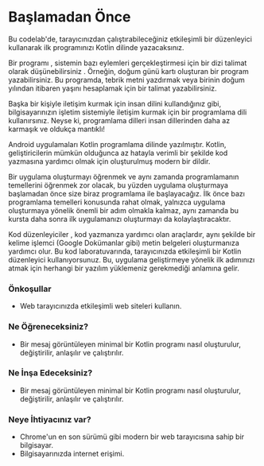 # Başlamadan Önce

Bu codelab'de, tarayıcınızdan çalıştırabileceğiniz etkileşimli bir düzenleyici kullanarak ilk programınızı Kotlin dilinde yazacaksınız.

Bir programı , sistemin bazı eylemleri gerçekleştirmesi için bir dizi talimat olarak düşünebilirsiniz . Örneğin, doğum günü kartı oluşturan bir program yazabilirsiniz. Bu programda, tebrik metni yazdırmak veya birinin doğum yılından itibaren yaşını hesaplamak için bir talimat yazabilirsiniz.

Başka bir kişiyle iletişim kurmak için insan dilini kullandığınız gibi, bilgisayarınızın işletim sistemiyle iletişim kurmak için bir programlama dili kullanırsınız. Neyse ki, programlama dilleri insan dillerinden daha az karmaşık ve oldukça mantıklı!

Android uygulamaları Kotlin programlama dilinde yazılmıştır. Kotlin, geliştiricilerin mümkün olduğunca az hatayla verimli bir şekilde kod yazmasına yardımcı olmak için oluşturulmuş modern bir dildir.

Bir uygulama oluşturmayı öğrenmek ve aynı zamanda programlamanın temellerini öğrenmek zor olacak, bu yüzden uygulama oluşturmaya başlamadan önce size biraz programlama ile başlayacağız. İlk önce bazı programlama temelleri konusunda rahat olmak, yalnızca uygulama oluşturmaya yönelik önemli bir adım olmakla kalmaz, aynı zamanda bu kursta daha sonra ilk uygulamanızı oluşturmayı da kolaylaştıracaktır.

Kod düzenleyiciler , kod yazmanıza yardımcı olan araçlardır, aynı şekilde bir kelime işlemci (Google Dokümanlar gibi) metin belgeleri oluşturmanıza yardımcı olur. Bu kod laboratuvarında, tarayıcınızda etkileşimli bir Kotlin düzenleyici kullanıyorsunuz. Bu, uygulama geliştirmeye yönelik ilk adımınızı atmak için herhangi bir yazılım yüklemeniz gerekmediği anlamına gelir.

### Önkoşullar

- Web tarayıcınızda etkileşimli web siteleri kullanın.

### Ne Öğreneceksiniz?

- Bir mesaj görüntüleyen minimal bir Kotlin programı nasıl oluşturulur, değiştirilir, anlaşılır ve çalıştırılır.

### Ne İnşa Edeceksiniz?

- Bir mesaj görüntüleyen minimal bir Kotlin programı nasıl oluşturulur, değiştirilir, anlaşılır ve çalıştırılır.

### Neye İhtiyacınız var?

- Chrome'un en son sürümü gibi modern bir web tarayıcısına sahip bir bilgisayar.
- Bilgisayarınızda internet erişimi.

